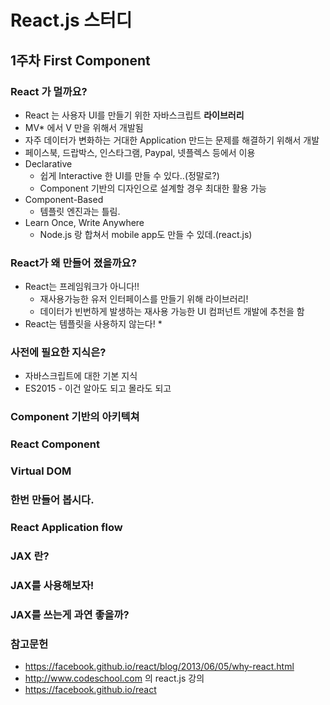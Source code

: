 # React.js 스터디

## 1주차 First Component

### React 가 멀까요?
* React 는 사용자 UI를 만들기 위한 자바스크립트 **라이브러리**
* MV* 에서 V 만을 위해서 개발됨
* 자주 데이터가 변화하는 거대한 Application 만드는 문제를 해결하기 위해서 개발
* 페이스북, 드랍박스, 인스타그램, Paypal, 넷플렉스 등에서 이용
* Declarative
	* 쉽게 Interactive 한 UI를 만들 수 있다..(정말로?)
	* Component 기반의 디자인으로 설계할 경우 최대한 활용 가능
* Component-Based
	* 템플릿 엔진과는 틀림.
* Learn Once, Write Anywhere
	* Node.js 랑 합쳐서 mobile app도 만들 수 있데.(react.js)

### React가 왜 만들어 졌을까요?
* React는 프레임워크가 아니다!!
	* 재사용가능한 유저 인터페이스를 만들기 위해 라이브러리!
	* 데이터가 빈번하게 발생하는 재사용 가능한 UI 컴퍼넌트 개발에 추천을 함
* React는 템플릿을 사용하지 않는다!
	* 

### 사전에 필요한 지식은?
* 자바스크립트에 대한 기본 지식
* ES2015 - 이건 알아도 되고 몰라도 되고

### Component 기반의 아키텍쳐

### React Component

### Virtual DOM

### 한번 만들어 봅시다.

### React Application flow

### JAX 란?

### JAX를 사용해보자!

### JAX를 쓰는게 과연 좋을까?


### 참고문헌

* https://facebook.github.io/react/blog/2013/06/05/why-react.html
* http://www.codeschool.com 의 react.js 강의
* https://facebook.github.io/react
